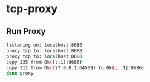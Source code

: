 # tcp-proxy

## Run Proxy

```sh
listening on: localhost:8686
proxy tcp to: localhost:8888
proxy tcp to: localhost:8888
copy 235 from Ok([::1]:8686)
copy 211 from Ok(127.0.0.1:64559) to Ok([::1]:8686)
done proxy
```